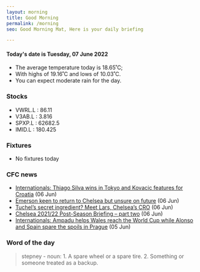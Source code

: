 ```yaml
---
layout: morning
title: Good Morning
permalink: /morning
seo: Good Morning Mat, Here is your daily briefing

---
```


<!-- weather_marker starts -->
#### Today's date is Tuesday, 07 June 2022

- The average temperature today is 18.65˚C;
- With highs of 19.16˚C and lows of 10.03˚C.
- You can expect moderate rain for the day.

<!-- weather_marker ends -->

### Stocks

<!-- stocks_marker starts -->

- VWRL.L : 86.11
- V3AB.L : 3.816
- SPXP.L : 62682.5
- IMID.L : 180.425

<!-- stocks_marker ends -->

### Fixtures

<!-- sports_marker starts -->

- No fixtures today
<!-- sports_marker ends -->

### CFC news

<!-- cfc_marker starts -->
- [Internationals: Thiago Silva wins in Tokyo and Kovacic features for Croatia](https://www.chelseafc.com/en/news/2022/06/06/internationals--thiago-silva-wins-in-tokyo-and-kovacic-features-) (06 Jun)
- [Emerson keen to return to Chelsea but unsure on future](https://www.chelseafc.com/en/news/2022/06/06/emerson-keen-to-return-to-chelsea-but-unsure-on-future-) (06 Jun)
- [Tuchel’s secret ingredient? Meet Lars, Chelsea’s CRO](https://www.chelseafc.com/en/news/2022/06/06/tuchel-s-secret-ingredient--meet-lars--chelsea-s-cro) (06 Jun)
- [Chelsea 2021/22 Post-Season Briefing – part two](https://www.chelseafc.com/en/news/2022/06/06/chelsea-2021-22-post-season-briefing---part-two) (06 Jun)
- [Internationals: Ampadu helps Wales reach the World Cup while Alonso and Spain spare the spoils in Prague](https://www.chelseafc.com/en/news/2022/06/05/ampadu-helps-wales-reach-the-world-cup-) (05 Jun)

<!-- cfc_marker ends -->

### Word of the day
<!-- word_marker starts -->

 > stepney - noun: 1. A spare wheel or a spare tire. 2. Something or someone treated as a backup.

<!-- word_marker ends -->
